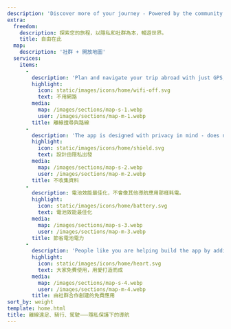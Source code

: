 ```yaml
---
description: 'Discover more of your journey - Powered by the community'
extra:
  freedom:
    description: 探索您的旅程，以隱私和社群為本，暢遊世界。
    title: 自由在此
  map:
    description: '社群 + 開放地圖'
  services:
    items:
      - 
        description: 'Plan and navigate your trip abroad with just GPS, no need for mobile data. Search waypoints while on distant hiking trails or bike paths.'
        highlight:
          icon: static/images/icons/home/wifi-off.svg
          text: 不用網路
        media:
          map: /images/sections/map-s-1.webp
          user: /images/sections/map-m-1.webp
        title: 離線搜尋與路線
      - 
        description: 'The app is designed with privacy in mind - does not identify people, does not track you, and does not collect any information. CoMaps was also audited by <span class="text-icon"><svg viewBox="0 0 19 19"><use href="#icon-exodus"></use></svg> [Exodus](https://reports.exodus-privacy.eu.org/reports/app.comaps.google/latest/).'
        highlight:
          icon: static/images/icons/home/shield.svg
          text: 設計由隱私出發
        media:
          map: /images/sections/map-s-2.webp
          user: /images/sections/map-m-2.webp
        title: 不收集資料
      - 
        description: 電池效能最佳化，不會像其他導航應用那樣耗電。
        highlight:
          icon: static/images/icons/home/battery.svg
          text: 電池效能最佳化
        media:
          map: /images/sections/map-s-3.webp
          user: /images/sections/map-m-3.webp
        title: 節省電池電力
      - 
        description: 'People like you are helping build the app by adding locations to <span class="text-icon"><svg viewBox="0 0 19 19"><use href="#icon-open-street-map"></use></svg> [OpenStreetMap](https://openstreetmap.org)</span>, giving feedback on features, and contributing code on <span class="text-icon"><svg viewbox="0 0 4.233 4.233"> <use href="#icon-codeberg"></use></svg> [Codeberg](https://codeberg.org/comaps)</span> to create great maps together. The project is a fork of Organic Maps and Maps.Me, and driven by an open-source community.'
        highlight:
          icon: static/images/icons/home/heart.svg
          text: 大家免費使用，用愛打造而成
        media:
          map: /images/sections/map-s-4.webp
          user: /images/sections/map-m-4.webp
        title: 由社群合作創建的免費應用
sort_by: weight
template: home.html
title: 離線遠足、騎行、駕駛⸺隱私保護下的導航
---
```

